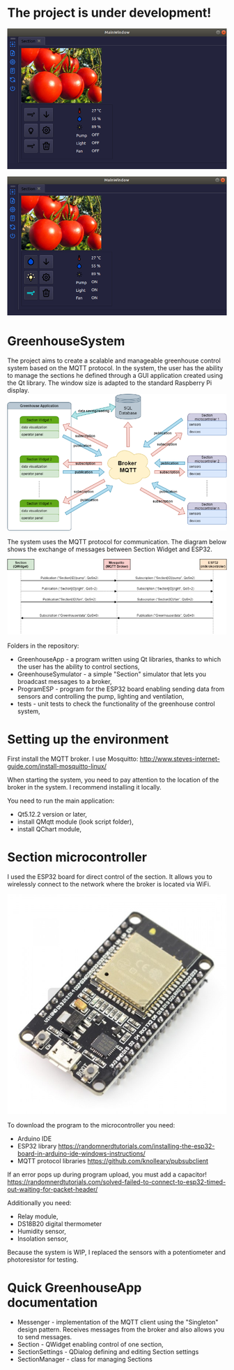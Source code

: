 # The project is under development!

![](Others/Foto/Presentation2.PNG)

![](Others/Foto/Presentation1.PNG)

# GreenhouseSystem

The project aims to create a scalable and manageable greenhouse control system based on the MQTT protocol. In the system, the user has the ability to manage the sections he defined through a GUI application created using the Qt library. The window size is adapted to the standard Raspberry Pi display.
![](Others/Foto/Block_scheme.png)

The system uses the MQTT protocol for communication. The diagram below shows the exchange of messages between Section Widget and ESP32.

![](Others/Foto/Diagram.png)


Folders in the repository:
- GreenhouseApp - a program written using Qt libraries, thanks to which the user has the ability to control sections,
- GreenhouseSymulator - a simple "Section" simulator that lets you broadcast messages to a broker,
- ProgramESP - program for the ESP32 board enabling sending data from sensors and controlling the pump, lighting and ventilation,
- tests - unit tests to check the functionality of the greenhouse control system,

# Setting up the environment

First install the MQTT broker. I use Mosquitto:
http://www.steves-internet-guide.com/install-mosquitto-linux/

When starting the system, you need to pay attention to the location of the broker in the system. I recommend installing it locally.

You need to run the main application:
- Qt5.12.2 version or later,
- install QMqtt module (look script folder),
- install QChart module,

# Section microcontroller

I used the ESP32 board for direct control of the section. It allows you to wirelessly connect to the network where the broker is located via WiFi.

![](Others/Foto/ESP32.jpg)

To download the program to the microcontroller you need:
- Arduino IDE
- ESP32 library https://randomnerdtutorials.com/installing-the-esp32-board-in-arduino-ide-windows-instructions/
- MQTT protocol libraries  https://github.com/knolleary/pubsubclient

If an error pops up during program upload, you must add a capacitor! 
https://randomnerdtutorials.com/solved-failed-to-connect-to-esp32-timed-out-waiting-for-packet-header/

Additionally you need:
- Relay module,
- DS18B20 digital thermometer
- Humidity sensor,
- Insolation sensor,

Because the system is WIP, I replaced the sensors with a potentiometer and photoresistor for testing.

# Quick GreenhouseApp documentation

- Messenger - implementation of the MQTT client using the "Singleton" design pattern. Receives messages from the broker and also allows you to send messages.
- Section - QWidget enabling control of one section,
- SectionSettings - QDialog defining and editing Section settings
- SectionManager - class for managing Sections
